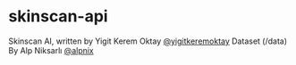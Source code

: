 # skinscan-api

Skinscan AI, written by Yigit Kerem Oktay [@yigitkeremoktay](https://github.com/yigitkeremoktay)
Dataset (/data) By Alp Niksarlı [@alpnix](https://github.com/alpnix)
